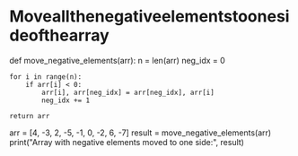 # Moveallthenegativeelementstoonesideofthearray
def move_negative_elements(arr):
    n = len(arr)
    neg_idx = 0

    for i in range(n):
        if arr[i] < 0:
            arr[i], arr[neg_idx] = arr[neg_idx], arr[i]
            neg_idx += 1

    return arr

arr = [4, -3, 2, -5, -1, 0, -2, 6, -7]
result = move_negative_elements(arr)
print("Array with negative elements moved to one side:", result)
